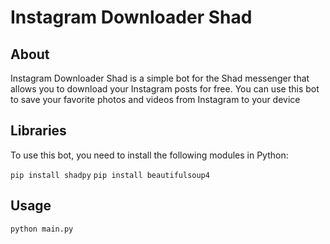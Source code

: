 # Instagram Downloader Shad

## About

Instagram Downloader Shad is a simple bot for the Shad messenger that allows you to download your Instagram posts for free. You can use this bot to save your favorite photos and videos from Instagram to your device

## Libraries

To use this bot, you need to install the following modules in Python:

`pip install shadpy`
`pip install beautifulsoup4`

## Usage

`python main.py`
